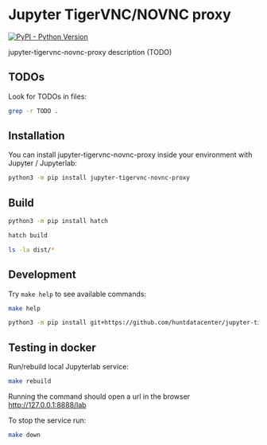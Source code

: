 # Jupyter TigerVNC/NOVNC proxy

[![PyPI - Python Version](https://img.shields.io/pypi/pyversions/jupyter-tigervnc-novnc-proxy.svg)](https://pypi.org/project/jupyter-tigervnc-novnc-proxy/)

jupyter-tigervnc-novnc-proxy description (TODO)

## TODOs

Look for TODOs in files:

```bash
grep -r TODO .
```

## Installation

You can install jupyter-tigervnc-novnc-proxy inside your environment with Jupyter / Jupyterlab:

```bash
python3 -m pip install jupyter-tigervnc-novnc-proxy
```

## Build

```bash
python3 -m pip install hatch

hatch build

ls -la dist/*
```

## Development

Try `make help` to see available commands:

```bash
make help
```

```bash
python3 -m pip install git+https://github.com/huntdatacenter/jupyter-tigervnc-novnc-proxy.git@mainegg=jupyter-tigervnc-novnc-proxy
```

## Testing in docker

Run/rebuild local Jupyterlab service:

```bash
make rebuild
```

Running the command should open a url in the browser http://127.0.0.1:8888/lab

To stop the service run:

```bash
make down
```
